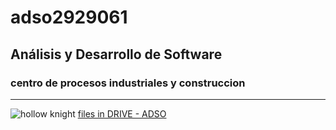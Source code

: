 # adso2929061

## Análisis y Desarrollo de Software

### centro de procesos industriales y construccion 

--- 
![hollow knight](https://tinyurl.com/2p8vujmb)
[files in DRIVE - ADSO](https://tinyurl.com/4657t2vw)